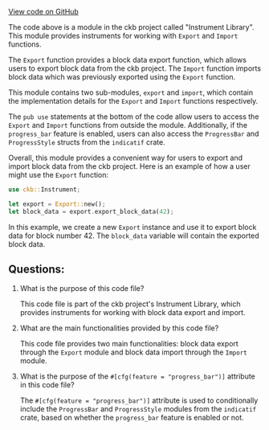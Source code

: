 [View code on GitHub](https://github.com/nervosnetwork/ckb/util/instrument/src/lib.rs)

The code above is a module in the ckb project called "Instrument Library". This module provides instruments for working with `Export` and `Import` functions. 

The `Export` function provides a block data export function, which allows users to export block data from the ckb project. The `Import` function imports block data which was previously exported using the `Export` function. 

This module contains two sub-modules, `export` and `import`, which contain the implementation details for the `Export` and `Import` functions respectively. 

The `pub use` statements at the bottom of the code allow users to access the `Export` and `Import` functions from outside the module. Additionally, if the `progress_bar` feature is enabled, users can also access the `ProgressBar` and `ProgressStyle` structs from the `indicatif` crate. 

Overall, this module provides a convenient way for users to export and import block data from the ckb project. Here is an example of how a user might use the `Export` function:

```rust
use ckb::Instrument;

let export = Export::new();
let block_data = export.export_block_data(42);
```

In this example, we create a new `Export` instance and use it to export block data for block number 42. The `block_data` variable will contain the exported block data.
## Questions: 
 1. What is the purpose of this code file?
    
    This code file is part of the ckb project's Instrument Library, which provides instruments for working with block data export and import.

2. What are the main functionalities provided by this code file?
    
    This code file provides two main functionalities: block data export through the `Export` module and block data import through the `Import` module.

3. What is the purpose of the `#[cfg(feature = "progress_bar")]` attribute in this code file?
    
    The `#[cfg(feature = "progress_bar")]` attribute is used to conditionally include the `ProgressBar` and `ProgressStyle` modules from the `indicatif` crate, based on whether the `progress_bar` feature is enabled or not.